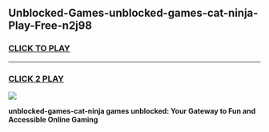 
## Unblocked-Games-unblocked-games-cat-ninja-Play-Free-n2j98
<h3>
<a href="https://premium76.site?title=unblocked-games-cat-ninja&ref=18A">CLICK TO PLAY</a></h3>
<hr>

<h3>
<a href="https://premium76.site?title=unblocked-games-cat-ninja&ref=18A">CLICK 2 PLAY</a>
  
</h3>

<a href="https://premium76.site?title=unblocked-games-cat-ninja&ref=18A"><img src="https://clearcache.store/games.png"></a>


**unblocked-games-cat-ninja games unblocked: Your Gateway to Fun and Accessible Online Gaming**
